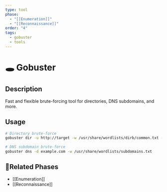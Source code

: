 ```yaml
---
type: tool
phase:
  - "[[Enumeration]]"
  - "[[Reconnaissance]]"
order: "4"
tags:
  - gobuster
  - tools
---
```

# 🕳️ Gobuster

## Description
Fast and flexible brute-forcing tool for directories, DNS subdomains, and more.

## Usage
```bash
# Directory brute-force
gobuster dir -u http://target -w /usr/share/wordlists/dirb/common.txt -x php,html

# DNS subdomain brute-force
gobuster dns -d example.com -w /usr/share/wordlists/subdomains.txt
```

## 🔗Related Phases
- [[Enumeration]]
- [[Reconnaissance]]